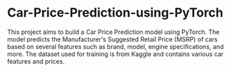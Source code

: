 # Car-Price-Prediction-using-PyTorch
This project aims to build a Car Price Prediction model using PyTorch. The model predicts the Manufacturer's Suggested Retail Price (MSRP) of cars based on several features such as brand, model, engine specifications, and more. The dataset used for training is from Kaggle and contains various car features and prices.
